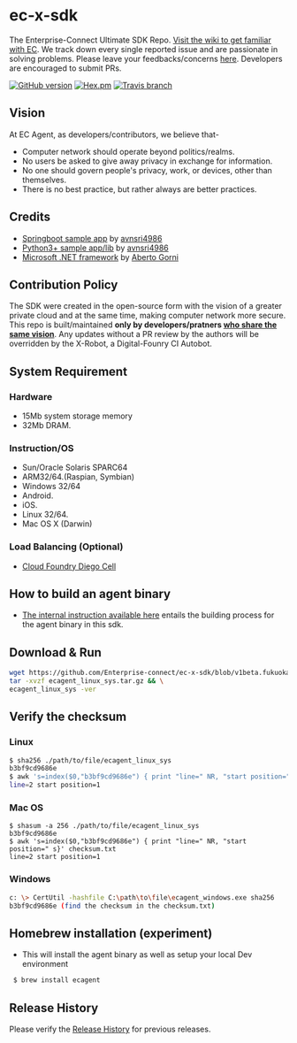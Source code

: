 # ec-x-sdk
The Enterprise-Connect Ultimate SDK Repo. [Visit the wiki to get familiar with EC](https://github.com/Enterprise-connect/ec-sdk/wiki). We track down every single reported issue and are passionate in solving problems. Please leave your feedbacks/concerns [here](https://github.com/Enterprise-connect/ec-sdk/issues). Developers are encouraged to submit PRs.

[![GitHub version](https://badge.fury.io/gh/Enterprise-connect%2Fec-sdk.svg)](https://badge.fury.io/gh/Enterprise-connect%2Fec-sdk)
[![Hex.pm](https://img.shields.io/hexpm/l/plug.svg)](https://github.com/Enterprise-connect/ec-sdk)
[![Travis branch](https://img.shields.io/travis/rust-lang/rust/master.svg)](https://travis-ci.org/)
## Vision
At EC Agent, as developers/contributors, we believe that-
 * Computer network should operate beyond politics/realms.
 * No users be asked to give away privacy in exchange for information.
 * No one should govern people's privacy, work, or devices, other than themselves.
 * There is no best practice, but rather always are better practices.
## Credits
- [Springboot sample app](https://github.com/Enterprise-connect/ec-springboot-II/tree/master) by [avnsri4986](https://github.com/avnsri4986)
- [Python3+ sample app/lib](https://github.com/Enterprise-connect/ec-python3) by [avnsri4986](https://github.com/avnsri4986)
- [Microsoft .NET framework](https://github.com/Enterprise-connect/ec-dotnet-sample-I) by [Aberto Gorni](https://github.com/gorniAbertoGeDigital)
## Contribution Policy
The SDK were created in the open-source form with the vision of a greater private cloud and at the same time, making computer network more secure. This repo is built/maintained **only by developers/pratners [who share the same vision](https://github.com/Enterprise-connect/ec-x-sdk/blob/v1beta/README.md#vision)**. Any updates without a PR review by the authors will be overridden by the X-Robot, a Digital-Founry CI Autobot.

## System Requirement
### Hardware
- 15Mb system storage memory
- 32Mb DRAM.

### Instruction/OS
- Sun/Oracle Solaris SPARC64
- ARM32/64.(Raspian, Symbian)
-  Windows 32/64
- Android.
- iOS.
- Linux 32/64.
- Mac OS X (Darwin)

### Load Balancing (Optional)
- [Cloud Foundry Diego Cell](https://docs.cloudfoundry.org/concepts/diego/diego-architecture.html)

## How to build an agent binary
- [The internal instruction available here](https://github.build.ge.com/Enterprise-Connect/ec-agent) entails the building process for the agent binary in this sdk.

## Download & Run
```bash
wget https://github.com/Enterprise-connect/ec-x-sdk/blob/v1beta.fukuoka.1665/dist/ecagent_linux_sys.tar.gz && \
tar -xvzf ecagent_linux_sys.tar.gz && \
ecagent_linux_sys -ver
```

## Verify the checksum
### Linux
```bash
$ sha256 ./path/to/file/ecagent_linux_sys
b3bf9cd9686e
$ awk 's=index($0,"b3bf9cd9686e") { print "line=" NR, "start position=" s}' checksum.txt 
line=2 start position=1
```
### Mac OS
```
$ shasum -a 256 ./path/to/file/ecagent_linux_sys
b3bf9cd9686e
$ awk 's=index($0,"b3bf9cd9686e") { print "line=" NR, "start position=" s}' checksum.txt 
line=2 start position=1
```
### Windows
```bash
c: \> CertUtil -hashfile C:\path\to\file\ecagent_windows.exe sha256
b3bf9cd9686e (find the checksum in the checksum.txt)
```
## Homebrew installation (experiment)
- This will install the agent binary as well as setup your local Dev environment
```bash
 $ brew install ecagent
 ```

## Release History
Please verify the [Release History](https://github.com/Enterprise-connect/ec-sdk/releases) for previous releases.
